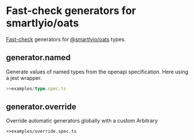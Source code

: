 # Fast-check generators for smartlyio/oats

[Fast-check](https://www.npmjs.com/package/fast-check)  generators for [@smartlyio/oats](https://www.npmjs.com/package/@smartlyio/oats) types.


## generator.named

Generate values of named types from the openapi specification. Here using a jest wrapper.

```ts
>>examples/type.spec.ts
```

## generator.override

Override automatic generators globally with a custom Arbitrary

```
>>examples/override.spec.ts
```


